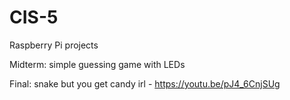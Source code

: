 # CIS-5
Raspberry Pi projects

Midterm: simple guessing game with LEDs

Final: snake but you get candy irl - 
https://youtu.be/pJ4_6CnjSUg
